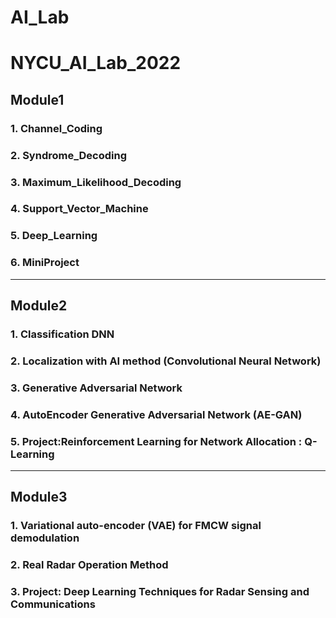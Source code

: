 # AI_Lab
# NYCU_AI_Lab_2022

## Module1
### 1. Channel_Coding
### 2. Syndrome_Decoding
### 3. Maximum_Likelihood_Decoding
### 4. Support_Vector_Machine
### 5. Deep_Learning
### 6. MiniProject
---
## Module2
### 1. Classification DNN
### 2. Localization with AI method (Convolutional Neural Network)
### 3. Generative Adversarial Network
### 4. AutoEncoder Generative Adversarial Network (AE-GAN)
### 5. Project:Reinforcement Learning for Network Allocation : Q-Learning
---
## Module3
### 1. Variational auto-encoder (VAE) for FMCW signal demodulation
### 2. Real Radar Operation Method
### 3. Project: Deep Learning Techniques for Radar Sensing and Communications
